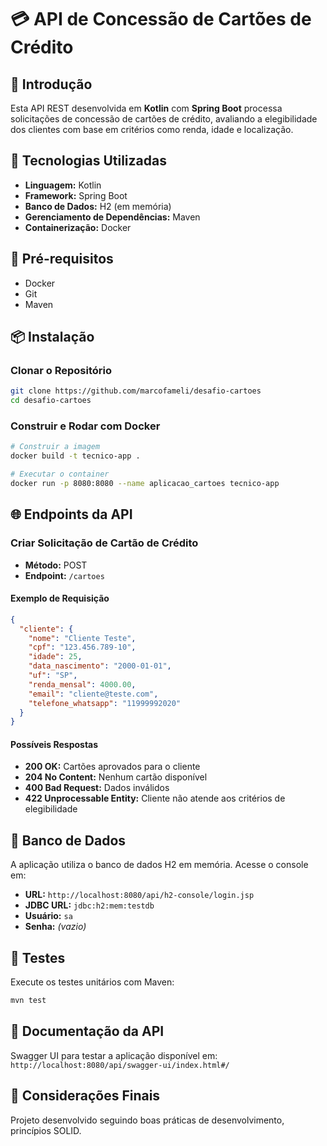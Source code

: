 # 💳 API de Concessão de Cartões de Crédito

## 📝 Introdução

Esta API REST desenvolvida em **Kotlin** com **Spring Boot** processa solicitações de concessão de cartões de crédito, avaliando a elegibilidade dos clientes com base em critérios como renda, idade e localização.

## 🚀 Tecnologias Utilizadas

- **Linguagem:** Kotlin
- **Framework:** Spring Boot
- **Banco de Dados:** H2 (em memória)
- **Gerenciamento de Dependências:** Maven
- **Containerização:** Docker

## 🔧 Pré-requisitos

- Docker
- Git
- Maven

## 📦 Instalação

### Clonar o Repositório

```sh
git clone https://github.com/marcofameli/desafio-cartoes
cd desafio-cartoes
```

### Construir e Rodar com Docker

```sh
# Construir a imagem
docker build -t tecnico-app .

# Executar o container
docker run -p 8080:8080 --name aplicacao_cartoes tecnico-app
```

## 🌐 Endpoints da API

### Criar Solicitação de Cartão de Crédito

- **Método:** POST
- **Endpoint:** `/cartoes`

#### Exemplo de Requisição

```json
{
  "cliente": {
    "nome": "Cliente Teste",
    "cpf": "123.456.789-10",
    "idade": 25,
    "data_nascimento": "2000-01-01",
    "uf": "SP",
    "renda_mensal": 4000.00,
    "email": "cliente@teste.com",
    "telefone_whatsapp": "11999992020"
  }
}
```

#### Possíveis Respostas

- **200 OK:** Cartões aprovados para o cliente
- **204 No Content:** Nenhum cartão disponível
- **400 Bad Request:** Dados inválidos
- **422 Unprocessable Entity:** Cliente não atende aos critérios de elegibilidade

## 💾 Banco de Dados

A aplicação utiliza o banco de dados H2 em memória. Acesse o console em:

- **URL:** `http://localhost:8080/api/h2-console/login.jsp`
- **JDBC URL:** `jdbc:h2:mem:testdb`
- **Usuário:** `sa`
- **Senha:** *(vazio)*

## 🧪 Testes

Execute os testes unitários com Maven:

```sh
mvn test
```

## 📍 Documentação da API

Swagger UI para testar a aplicação disponível em:
`http://localhost:8080/api/swagger-ui/index.html#/`


## 🚀 Considerações Finais

Projeto desenvolvido seguindo boas práticas de desenvolvimento, princípios SOLID.